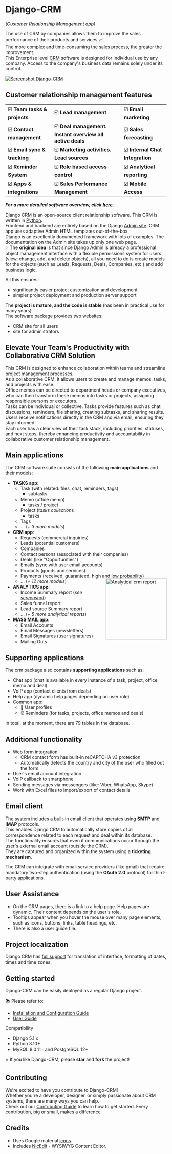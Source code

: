 ﻿# Django-CRM

*(Customer Relationship Management app)*

The use of CRM by companies allows them to improve the sales performance of their products and services 📈.  
The more complex and time-consuming the sales process, the greater the improvement.  
This Enterprise level [CRM](https://github.com/DjangoCRM/django-crm) software is designed for individual use by any company. Access to the company's business data remains solely under its control.

[<img src="https://github.com/DjangoCRM/django-crm/raw/main/docs/pics/deals_screenshot.png" alt="Screenshot Django-CRM" align="center" style="float: center"/>](https://github.com/DjangoCRM/django-crm/blob/main/docs/pics/deals_screenshot.png)

## Customer relationship management features

|                              |                                                           |                                  |
|------------------------------|-----------------------------------------------------------|----------------------------------|
| ☑️ **Team tasks & projects** | ☑️ **Lead management**                                    | ☑️ **Email marketing**           |
| ☑️ **Contact management**    | ☑️ **Deal management. Instant overview all active deals** | ☑️ **Sales forecasting**         |
| ☑️ **Email sync & tracking** | ☑️ **Marketing activities. Lead sources**                 | ☑️ **Internal Chat Integration** |
| ☑️ **Reminder System**       | ☑️ **Role based access control**                          | ☑️ **Analytical reporting**      |
| ☑️ **Apps & integrations**   | ☑️ **Sales Performance Management**                       | ☑️ **Mobile Access**             |  

***For a more detailed software overview, click [here](https://github.com/DjangoCRM/django-crm/blob/main/docs/crm_system_overview.md)***.

Django CRM is an open-source client relationship software. This CRM is written in [Python](https://www.python.org).  
Frontend and backend are entirely based on the Django [Admin site](https://docs.djangoproject.com/en/dev/ref/contrib/admin/).
CRM app uses adaptive Admin HTML templates out-of-the-box.  
Django is an excellently documented framework with lots of examples.
The documentation on the Admin site takes up only one web page.  
💡 The **original idea** is that since Django Admin is already a professional object management interface with a flexible permissions system for users (view, change, add, and delete objects), all you need to do is create models for the objects (such as Leads, Requests, Deals, Companies, etc.) and add business logic.  

All this ensures:

- significantly easier project customization and development
- simpler project deployment and production server support

The **project is mature, and the code is stable** (has been in practical use for many years).  
The software package provides two websites:

- CRM site for all users
- site for administrators

## Elevate Your Team's Productivity with Collaborative CRM Solution

This CRM is designed to enhance collaboration within teams and streamline project management processes.  
As a collaborative CRM, it allows users to create and manage memos, tasks, and projects with ease.  
Office memos can be directed to department heads or company executives, who can then transform these memos into tasks or projects, assigning responsible persons or executors.  
Tasks can be individual or collective. Tasks provide features such as chat discussions, reminders, file sharing, creating subtasks, and sharing results.  
Users receive notifications directly in the CRM and via email, ensuring they stay informed.  
Each user has a clear view of their task stack, including priorities, statuses, and next steps, thereby enhancing productivity and accountability in collaborative customer relationship management.

## Main applications

The CRM software suite consists of the following **main applications** and their models:

- **TASKS app**:
  - Task (with related: files, chat, reminders, tags)
    - subtasks
  - Memo (office memo)
    - tasks / project
  - Project (*tasks collection*):
    - tasks
  - Tags
  - ... (+ *3 more models*)
- **CRM app**:
  - Requests (commercial inquiries)
  - Leads (potential customers)
  - Companies
  - Contact persons (associated with their companies)
  - Deals (like "Opportunities")
  - Emails (sync with user email accounts)
  - Products (goods and services)
  - Payments (received, guaranteed, high and low probability)
  - ... (*+ 12 more models*)
[<img src="https://github.com/DjangoCRM/django-crm/raw/main/docs/pics/income_summary_thumbnail.png" alt="Analytical crm report" align="right" width="190px" style="float: right"/>](https://github.com/DjangoCRM/django-crm/blob/main/docs/pics/income_summary_screenshot.png)
- **ANALYTICS app**:
  - Income Summary report (*see [screenshot](https://github.com/DjangoCRM/django-crm/blob/main/docs/pics/income_summary_screenshot.png)*)
  - Sales funnel report
  - Lead source Summary report
  - ... (+ *5 more analytical reports*)
- **MASS MAIL app**:
  - Email Accounts
  - Email Messages (newsletters)
  - Email Signatures (user signatures)
  - Mailing Outs

## Supporting applications

The crm package also contains **supporting applications** such as:

- Chat app (chat is available in every instance of a task, project, office memo and deal)
- VoIP app (contact clients from deals)
- Help app (dynamic help pages depending on user role)
- Common app:
  - 🪪 User profiles
  - ⏰ Reminders (for tasks, projects, office memos and deals)

In total, at the moment, there are 79 tables in the database.

## Additional functionality

- Web form integration
  - CRM contact form has built-in reCAPTCHA v3 protection
  - Automatically detects the country and city of the user who filled out the form
- User's email account integration
- VoIP callback to smartphone
- Sending messages via messengers (like: Viber, WhatsApp, Skype)
- Work with Excel files to import/export of contact details

## Email client

The system includes a built-in email client that operates using **SMTP** and **IMAP** protocols.  
This enables Django CRM to automatically store copies of all correspondence related to each request and deal within its database.  
The functionality ensures that even if communications occur through the user's external email account (outside the CRM).  
They are captured and organized within the system using a **ticketing mechanism**.

The CRM can integrate with email service providers (like gmail) that require mandatory two-step authentication (using the **OAuth 2.0** protocol) for third-party applications.

## User Assistance

- On the CRM pages, there is a link to a help page.
  Help pages are dynamic. Their content depends on the user's role.
- Tooltips appear when you hover the mouse over many page elements, such as icons, buttons, links, table headings, etc.
- There is also a user guide file.

## Project localization

Django CRM has [full support](https://docs.djangoproject.com/en/dev/topics/i18n/) for translation of interface, formatting of dates, times and time zones.

## Getting started

Django-CRM can be easily deployed as a regular Django project.

📚 Please refer to:

- [Installation and Configuration Guide](https://github.com/DjangoCRM/django-crm/blob/main/docs/installation_and_configuration_guide.md)
- [User Guide](https://github.com/DjangoCRM/django-crm/blob/main/docs/django-crm_user_guide.md)

Compatibility

- Django 5.1.x
- Python 3.10+
- MySQL 8.0.11+ and PostgreSQL 12+  

⭐️ If you like Django-CRM, please **star** and **fork** the project!

## Contributing

We're excited to have you contribute to Django-CRM!  
Whether you're a developer, designer, or simply passionate about CRM systems, there are many ways you can help.  
Check out our [Contributing Guide](https://github.com/DjangoCRM/django-crm/blob/main/CONTRIBUTING.md) to learn how to get started. Every contribution, big or small, makes a difference

## Credits

- Uses Google material [icons](https://fonts.google.com/icons).
- Includes [NicEdit](https://nicedit.com) - WYSIWYG Content Editor.
